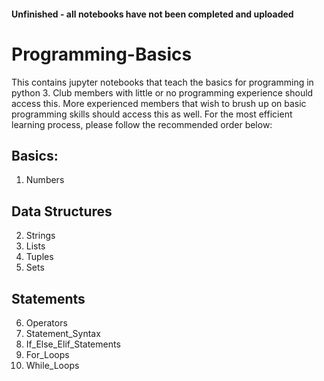 #### Unfinished - all notebooks have not been completed and uploaded
# Programming-Basics
This contains jupyter notebooks that teach the basics for programming in python 3. Club members with little or no programming experience should access this. More experienced members that wish to brush up on basic programming skills should access this as well. For the most efficient learning process, please follow the recommended order below:
## Basics:
  1. Numbers
## Data Structures
  2. Strings
  3. Lists
  4. Tuples
  5. Sets
## Statements
  6. Operators
  7. Statement_Syntax
  8. If_Else_Elif_Statements
  9. For_Loops
  10. While_Loops
